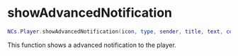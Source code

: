 # showAdvancedNotification

```lua
NCs.Player.showAdvancedNotification(icon, type, sender, title, text, colorBg)
```

This function shows a advanced notification to the player.